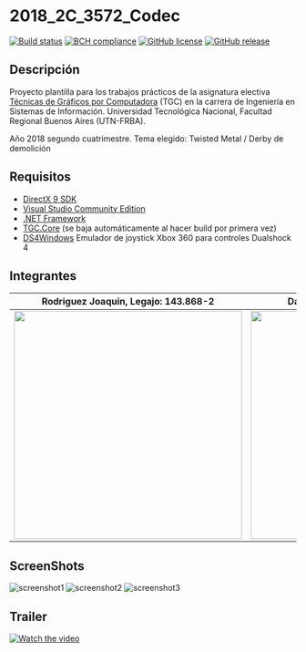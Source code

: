 # 2018_2C_3572_Codec
[![Build status](https://ci.appveyor.com/api/projects/status/uvyboubq91uhwf3v?svg=true)](https://ci.appveyor.com/project/rejurime/tgc-group)
[![BCH compliance](https://bettercodehub.com/edge/badge/tgc-utn/tgc-group?branch=master)](https://bettercodehub.com/)
[![GitHub license](https://img.shields.io/github/license/tgc-utn/tgc-group.svg)](https://github.com/tgc-utn/tgc-group/blob/master/LICENSE)
[![GitHub release](https://img.shields.io/github/release/tgc-utn/tgc-group.svg)](https://github.com/tgc-utn/tgc-group/releases)

## Descripción
Proyecto plantilla para los trabajos prácticos de la asignatura electiva [Técnicas de Gráficos por Computadora](http://tgc-utn.github.io/) (TGC) en la carrera de Ingeniería en Sistemas de Información. Universidad Tecnológica Nacional, Facultad Regional Buenos Aires (UTN-FRBA).

Año 2018 segundo cuatrimestre. Tema elegido: Twisted Metal / Derby de demolición

## Requisitos
* [DirectX 9 SDK](http://www.microsoft.com/en-us/download/details.aspx?displaylang=en&id=6812)
* [Visual Studio Community Edition](https://www.visualstudio.com/vs/community)
* [.NET Framework](https://www.microsoft.com/net/download/Windows/run)
* [TGC.Core](https://www.nuget.org/packages/TGC.Core/) (se baja automáticamente al hacer build por primera vez)
* [DS4Windows](http://ds4windows.com) Emulador de joystick Xbox 360 para controles Dualshock 4

## Integrantes ##
Rodriguez Joaquin, Legajo: 143.868-2  |  Damian Cohen, Legajo: 143.668-5
------------------------------------- | -------------------------------------
<img src="https://github.com/tgc-utn/tgc-utn.github.io/blob/master/images/robotgc.png" height="400"> | <img src="https://github.com/tgc-utn/tgc-utn.github.io/blob/master/images/trofeotp.png" height="400">

## ScreenShots ##
![screenshot1](https://github.com/tgc-utn/tgc-group/blob/master/TGC.Group/Media/cajaMadera4.jpg)
![screenshot2](https://github.com/tgc-utn/tgc-group/blob/master/TGC.Group/Media/cajaMadera4.jpg)
![screenshot3](https://github.com/tgc-utn/tgc-group/blob/master/TGC.Group/Media/cajaMadera4.jpg)

## Trailer ##
[![Watch the video](http://i3.ytimg.com/vi/lb-4vTSlomU/hqdefault.jpg)](https://www.youtube.com/watch?v=lb-4vTSlomU)
